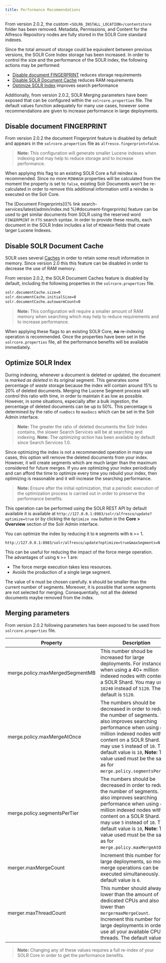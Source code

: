 ```yaml
---
title: Performance Recommendations
---
```


From version 2.0.2, the custom `<SOLR6_INSTALL_LOCATION>/contentstore` folder has been removed. Metadata, Permissions, and Content for the Alfresco Repository nodes are fully stored in the SOLR Core standard indexes.

Since the total amount of storage could be equivalent between previous versions, the SOLR Core Index storage has been increased. In order to control the size and the performance of the SOLR index, the following actions may be performed:

* [Disable document FINGERPRINT](#disable-document-fingerprint) reduces storage requirements
* [Disable SOLR Document Cache](#disable-solr-document-cache) reduces RAM requirements
* [Optimize SOLR Index](#optimize-solr-index) improves search performance

Additionally, from version 2.0.2, SOLR Merging parameters have been exposed that can be configured within the `solrcore.properties` file. The default values function adequately for many use cases, however some recommendations are given to increase performance in large deployments.

## Disable document FINGERPRINT

From version 2.0.2 the document Fingerprint feature is disabled by default and appears in the `solrcore.properties` file as `alfresco.fingerprint=false`.

> **Note:** This configuration will generate smaller Lucene indexes when indexing and may help to reduce storage and to increase performance.

When applying this flag to an existing SOLR Core a full reindex is recommended. Since no more `MINHASH` properties will be calculated from the moment the property is set to `false`, existing Solr Documents won't be re-calculated in order to remove this additional information until a reindex is executed on the Solr Core.

The [Document Fingerprints]({% link search-services/latest/admin/index.md %}#document-fingerprints) feature can be used to get similar documents from SOLR using the reserved word `FINGERPRINT` in `FTS` search syntax. In order to provide these results, each document in the SOLR Index includes a list of `MINHASH` fields that create larger Lucene Indexes.

## Disable SOLR Document Cache

SOLR uses several [Caches](https://solr.apache.org/guide/6_6/query-settings-in-solrconfig.html#QuerySettingsinSolrConfig-Caches) in order to retain some result information in memory. Since version 2.0 this this feature can be disabled in order to decrease the use of RAM memory.

From version 2.0.2, the SOLR Document Caches feature is disabled by default, including the following properties in the `solrcore.properties` file.

```bash
solr.documentCache.size=0
solr.documentCache.initialSize=0
solr.documentCache.autowarmCount=0
```

> **Note:** This configuration will require a smaller amount of RAM memory when searching which may help to reduce requirements and to increase performance.

When applying these flags to an existing SOLR Core, **no** re-indexing operation is recommended. Once the properties have been set in the `solrcore.properties` file, all the performance benefits will be available immediately.

## Optimize SOLR Index

During indexing, whenever a document is deleted or updated, the document is *marked as deleted* in its original segment. This generates some percentage of *waste* storage because the index will contain around 15% to 20% of deleted documents. Merging the Lucene Segment process will control this ratio with time, in order to maintain it as low as possible.
However, in some situations, especially after a bulk ingestion, the percentage of deleted documents can be up to 50%. This percentage is determined by the ratio of `numDocs` to `maxDocs` which can be set in the Solr Admin interface.

> **Note:** The greater the ratio of deleted documents the Solr Index contains, the slower Search Services will be at searching and indexing.
> **Note:** The *optimizing action* has been available by default since Search Services 1.0.

Since optimizing the index is not a recommended operation in many use cases, this option will remove the deleted documents from your index. However, it will create segments which are much larger than the maximum considered for future merges. If you are optimizing your index periodically and can afford the time to optimize every time you rebuild your index, then optimizing is reasonable and it will increase the searching performance.

> **Note:** Ensure after the initial optimization, that a periodic execution of the optimization process is carried out in order to preserve the performance benefits.

This operation can be performed using the SOLR REST API by default available it is available at `http://127.0.0.1:8983/solr/alfresco/update?optimize=true` or by clicking the `Optimize now` button in the **Core > Overview** section of the Solr Admin interface.

You can optimize the index by reducing it to `N` segments with `N` >= 1.

```text
http://127.0.0.1:8983/solr/alfresco/update?optimize=true&maxSegments=N
```

This can be useful for reducing the impact of the force merge operation. The advantages of using `N` >= 1 are:

* The force merge execution takes less resources.
* Avoids the production of a single large segment.

The value of `N` must be chosen carefully. `N` should be smaller than the current number of segments. Moreover, it is possible that some segments are not selected for merging. Consequentially, not all the deleted documents maybe removed from the index.

## Merging parameters

From version 2.0.2 following parameters has been exposed to be used from `solrcore.properties` file.

| Property | Description |
| ------------- |----------- |
| merge.policy.maxMergedSegmentMB | This number shoud be increased for large deployments. For instance, when using a 40+ million indexed nodes with content on a SOLR Shard. You may use `10240` instead of `5120`. The default is `5120`. |
| merge.policy.maxMergeAtOnce | The numbers should be decreased in order to reduce the number of segments. This also improves searching performance when using 40+ million indexed nodes with content on a SOLR Shard. You may use `5` instead of `10`. The default value is `10`, **Note:** The value used must be the same as for `merge.policy.segmentsPerTier`. |
| merge.policy.segmentsPerTier | The numbers should be decreased in order to reduce the number of segments. This also improves searching performance when using 40+ million indexed nodes with content on a SOLR Shard. You may use `5` instead of `10`. The default value is `10`, **Note:** The value used must be the same as for `merge.policy.maxMergeAtOnce`. |
| merger.maxMergeCount | Increment this number for large deployments, so more merge operations can be executed simultaneously. The default value is `6`. |
| merger.maxThreadCount | This number should always be lower than the amount of dedicated CPUs and also lower than `mergermaxMergeCount`. Increment this number for large deployments in order to use all your available CPU threads. The default value is `3`. |

> **Note:** Changing any of these values requires a full re-index of your SOLR Core in order to get the performance benefits.
